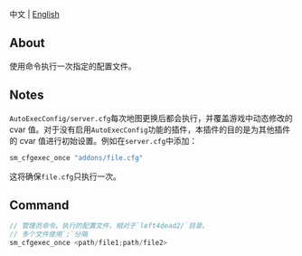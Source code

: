 中文 | [English](./README_EN.md)

## About
使用命令执行一次指定的配置文件。

## Notes
`AutoExecConfig/server.cfg`每次地图更换后都会执行，并覆盖游戏中动态修改的 cvar 值。对于没有启用`AutoExecConfig`功能的插件，本插件的目的是为其他插件的 cvar 值进行初始设置。例如在`server.cfg`中添加：
```c
sm_cfgexec_once "addons/file.cfg"
```
这将确保`file.cfg`只执行一次。

## Command
```c
// 管理员命令。执行的配置文件，相对于`left4dead2/`目录。
// 多个文件使用`;`分隔
sm_cfgexec_once <path/file1;path/file2>
```
